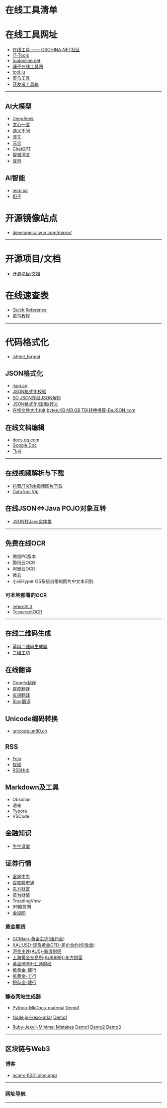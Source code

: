 # 在线工具清单


# 在线工具网址

- [在线工具 —— OSCHINA.NET社区](https://tool.oschina.net/)
- [IT-Tools](https://tool.zstatic.net/sql-prettify)    
- [toolonline.net](https://toolonline.net/)
- [锤子在线工具网](https://www.toolhelper.cn/)
- [tool.lu](https://tool.lu/)
- [菜鸟工具](https://www.jyshare.com/)
- [开发者工具箱](https://coding.tools/cn)

---


## AI大模型

- [DeepSeek](https://chat.deepseek.com/)
- [文心一言](https://yiyan.baidu.com/)
- [通义千问](https://tongyi.aliyun.com/qianwen/)
- [混元](https://yuanbao.tencent.com/chat/)
- [元宝](https://yuanbao.tencent.com/chat/)
- [ChatGPT](https://openai.com/index/chatgpt/)
- [智谱清言](https://chatglm.cn/main/alltoolsdetail?lang=zh)
- [豆包](https://www.doubao.com/chat/)

## AI智能

- [mcp.so](https://mcp.so/)
- [扣子](https://www.coze.cn/)

# 开源镜像站点

- [developer.aliyun.com/mirror/](https://developer.aliyun.com/mirror/)


---

# 开源项目/文档
- [开源项目/文档](./OS/README.md)


# 在线速查表

- [Quick Reference](https://quickref.cn/index.html)
- [菜鸟教程](https://www.runoob.com/)

---

# 代码格式化

- [jshtml_format](https://www.bejson.com/jshtml_format/index.html)


## JSON格式化
- [json.cn](https://www.json.cn/jsononline/)
- [JSON格式化校验](https://www.bejson.com/explore/index_new/)
- [SO JSON在线JSON解析](https://www.sojson.com/)
- [JSON格式化/压缩/转义](https://www.uutils.com/format/json.htm)
- [在线文件大小(bit,bytes,KB,MB,GB,TB)转换换算-BeJSON.com](https://www.bejson.com/convert/filesize/)


## 在线文档编辑

- [docs.qq.com](https://docs.qq.com)
- [Google Doc](#)
- [飞书](www.feishu.cn)


---

## 在线视频解析与下载

- [抖音/TikTok视频图片下载](https://snapany.com/zh/tiktok)
- [DataTool.Vip](https://www.datatool.vip/)

## 在线JSON<=>Java POJO对象互转

- [JSON转Java实体类](https://www.sojson.com/json2entity.html)

---

## 免费在线OCR

- 微信PC版本
- 腾讯云OCR
- 阿里云OCR
- 微云
- 小米Hyper OS系统自带的图片中文本识别

### 可本地部署的OCR

- [InternVL3](https://modelscope.cn/collections/InternVL3-5d0bdc54b7d84e)
- [TesseractOCR](https://tesseract.patagames.com/)

--- 

## 在线二维码生成
- [草料二维码生成器](https://cli.im/)
- [二维工坊](https://www.2weima.com/)


## 在线翻译
- [Google翻译](https://translate.google.com/)
- [百度翻译](https://fanyi.baidu.com/mtpe-individual/multimodal#/)
- [有道翻译](https://fanyi.youdao.com/#/)
- [Bing翻译](https://cn.bing.com/translator)

## Unicode编码转换

- [unicode.un80.cn](https://unicode.un80.cn/)

## RSS

- [Folo](https://app.follow.is/)
- [蚁阅](https://rss.anyant.com/)
- [RSSHub](https://rsshub.netlify.app/zh/)

## Markdown及工具

- Obsidian
- 语雀
- Typora
- VSCode

## 金融知识

- [牛牛课堂](https://www.futunn.com/learn/wiki)

## 证券行情


- [富途牛牛](https://www.futunn.com/quote/hk/heatmap)
- [百度股市通](https://gushitong.baidu.com/)
- [东方财富](https://quote.eastmoney.com/center/)
- 英为财情
- TreadingView
- 99期货网
- [金投网](https://quote.cngold.org/)


### 黄金期货

- [GCMain-黄金主连(纽约金)](https://www.futunn.com/stock/GCMAIN-US)
- [XAUUSD-现货黄金CFD-差价合约(伦敦金)](https://www.futunn.com/stock/XAUUSD-FX)
- [沪金主连(AU0)-新浪财经](https://finance.sina.com.cn/futures/quotes/AU0.shtml)
- [上海黄金交易所(AU9999)-东方财富](https://quote.eastmoney.com/globalfuture/AU9999.html)
- [黄金9999-汇通财经](https://quote.fx678.com/symbol/AU9999)
- [纸黄金-建行](https://quote.cngold.org/gjs/yhzhj_jh9999.html)
- [纸黄金-工行](https://quote.cngold.org/gjs/yhzhj_ghzhj1.html)
- [积存金-建行](https://gold3.ccb.com/chn/home/gold_new/cpjs/index.shtml)



### 静态网站生成器

- [Python-MkDocs-material](https://www.mkdocs.org/)      [Demo1](https://acanx.github.io/Node/)

- [Node.js-Hexo-aria/](https://github.com/AlynxZhou/hexo-theme-aria/)  [Demo1](https://acanx.github.io/Blog/index.html)

- [Ruby-Jekyll-Minimal Mistakes](https://github.com/mmistakes/minimal-mistakes)  [Demo1](https://jekyllthemes.io/theme/minimal-mistakes) [Demo2](https://www.aivi.fyi/about/)    [Demo3](https://mademistakes.com/work/jekyll-themes/minimal-mistakes/)


---

## 区块链与Web3

### 博客

- [acanx-6051.xlog.app/](https://acanx-6051.xlog.app/)

---

### 网址导航

---


